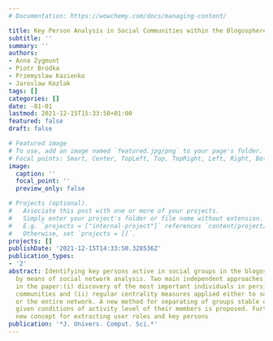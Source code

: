 ```yaml
---
# Documentation: https://wowchemy.com/docs/managing-content/

title: Key Person Analysis in Social Communities within the Blogosphere.
subtitle: ''
summary: ''
authors:
- Anna Zygmunt
- Piotr Bródka
- Przemyslaw Kazienko
- Jaroslaw Kozlak
tags: []
categories: []
date: -01-01
lastmod: 2021-12-15T15:33:50+01:00
featured: false
draft: false

# Featured image
# To use, add an image named `featured.jpg/png` to your page's folder.
# Focal points: Smart, Center, TopLeft, Top, TopRight, Left, Right, BottomLeft, Bottom, BottomRight.
image:
  caption: ''
  focal_point: ''
  preview_only: false

# Projects (optional).
#   Associate this post with one or more of your projects.
#   Simply enter your project's folder or file name without extension.
#   E.g. `projects = ["internal-project"]` references `content/project/deep-learning/index.md`.
#   Otherwise, set `projects = []`.
projects: []
publishDate: '2021-12-15T14:33:50.328536Z'
publication_types:
- '2'
abstract: Identifying key persons active in social groups in the blogosphere is performed
  by means of social network analysis. Two main independent approaches are considered
  in the paper:(i) discovery of the most important individuals in persistent social
  communities and (ii) regular centrality measures applied either to social groups
  or the entire network. A new method for separating of groups stable over time, fulfilling
  given conditions of activity level of their members is proposed. Furthermore, a
  new concept for extracting user roles and key persons
publication: '*J. Univers. Comput. Sci.*'
---
```

